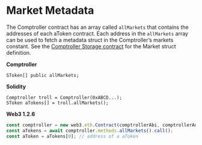 # Market Metadata

The Comptroller contract has an array called `allMarkets` that contains the addresses of each aToken contract. Each address in the `allMarkets` array can be used to fetch a metadata struct in the Comptroller’s markets constant. See the [Comptroller Storage contract](https://github.com/agilefinance/agile-protocol/blob/master/contracts/ComptrollerStorage.sol) for the Market struct definition.

**Comptroller**

```text
SToken[] public allMarkets;
```

**Solidity**

```text
Comptroller troll = Comptroller(0xABCD...);
SToken aTokens[] = troll.allMarkets();
```

**Web3 1.2.6**

```javascript
const comptroller = new web3.eth.Contract(comptrollerAbi, comptrollerAddress);
const aTokens = await comptroller.methods.allMarkets().call();
const aToken = aTokens[0]; // address of a aToken
```

